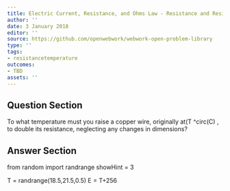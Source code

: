 ```yaml
---
title: Electric Current, Resistance, and Ohms Law - Resistance and Resistivity
author: ''
date: 3 January 2018
editor: ''
source: https://github.com/openwebwork/webwork-open-problem-library
type: ''
tags:
- resistancetemperature
outcomes:
- TBD
assets: ''
---
```


## Question Section 

To what temperature must you raise a copper wire, originally at(T ^circ(C) , to double its resistance, neglecting any changes in dimensions?



## Answer Section

from random import randrange
showHint = 3


T = randrange(18.5,21.5,0.5)
E = T+256